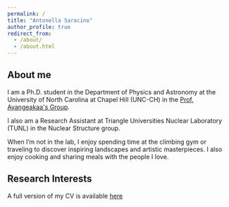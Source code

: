 ```yaml
---
permalink: /
title: "Antonella Saracino"
author_profile: true
redirect_from: 
  - /about/
  - /about.html
---
```


About me
-

I am a Ph.D. student in the Department of Physics and Astronomy at the University of North Carolina at Chapel Hill (UNC-CH) in the [Prof. Ayangeakaa's Group](https://tarheels.live/ayangeakaa/).

I also am a Research Assistant at Triangle Universities Nuclear Laboratory (TUNL) in the Nuclear Structure group.

When I’m not in the lab, I enjoy spending time at the climbing gym or traveling to discover inspiring landscapes and artistic masterpieces. I also enjoy cooking and sharing meals with the people I love.

Research Interests 
-


A full version of my CV is available [here](/files/Curriculum_Vitae.pdf)
